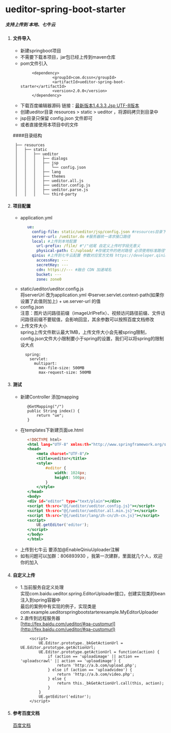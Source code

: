 # ueditor-spring-boot-starter
##### 支持上传到 本地、七牛云
1. #### 文件导入<br>
   * 新建springboot项目
   * 不需要下载本项目，jar包已经上传到maven仓库
   * pom文件引入 
      ``` 
           <dependency>
                    <groupId>com.dcssn</groupId>
                    <artifactId>ueditor-spring-boot-starter</artifactId>
                    <version>2.0.0</version>
           </dependency>
      ```
   * 下载百度编辑器源码 链接：[最新版本1.4.3.3 Jsp UTF-8版本](https://ueditor.baidu.com/website/download.html)<br>
   * 创建ueditor目录 resources > static > ueditor ，将源码拷贝到目录中
   * jsp目录只保留 config.json 文件即可
   * 或者直接使用本项目中的文件

    ####目录结构
    
        ├── resources                   
        │   ├── static
        │   │   ├── ueditor                
        │   │   │   ├── dialogs         
        │   │   │   ├── jsp                
        │   │   │   │   └── config.json       
        │   │   │   ├── lang              
        │   │   │   ├── themes         
        │   │   │   ├── ueditor.all.js         
        │   │   │   ├── ueditor.config.js         
        │   │   │   ├── ueditor.parse.js         
        │   │   │   └── third-party               

2. #### 项目配置<br>
   * application.yml
      ```application.yml
         ue:
           config-file: static/ueditor/jsp/config.json #resources目录下配置文件的位置
           server-url: /ueditor.do #服务器统一请求接口路径
           local: #上传到本地配置
             url-prefix: /file/ #"/"结尾 自定义上传时字段无意义
             physical-path: C:/upload/ #存储文件的绝对路径 必须使用标准路径"/"作为分隔符  自定义上传时字段无意义
           qiniu: #上传到七牛云配置 参数对应官方文档 https://developer.qiniu.com/kodo/sdk/1239/java
             accessKey: ---
             secretKey: ---
             cdn: https://--- #融合 CDN 加速域名
             bucket: ---
             zone: zone0
      ```
   * static/ueditor/ueditor.config.js <br>
      将serverUrl 改为application.yml 中server.servlet.context-path(如果你设置了此值则加上) + ue.server-url 的值
   * config.json <br>
      注意：图片访问路径前缀（imageUrlPrefix）、视频访问路径前缀、文件访问路径前缀不要赋值，会影响回显，其余参数可以按照百度文档修改
   * 上传文件大小 <br>
      spring上传文件默认最大1MB，上传文件大小会先被spring限制，config.json文件大小限制要小于spring的设置，我们可以将spring的限制设大点
      ```
        spring:
          servlet:
            multipart:
              max-file-size: 500MB
              max-request-size: 500MB
      ```
3. #### 测试     
   * 新建Controller 添加mapping
      ```
         @GetMapping("/")
         public String index() {
             return "ue";
         }
      ```
   * 在templates下新建页面ue.html
      ```ue.html
         <!DOCTYPE html>
         <html lang="UTF-8" xmlns:th="http://www.springframework.org/schema/jdbc">
         <head>
             <meta charset="UTF-8"/>
             <title>ueditor</title>
             <style>
                 #editor {
                     width: 1024px;
                     height: 500px;
                 }
             </style>
         </head>
         <body>
         <div id="editor" type="text/plain"></div>
         <script th:src="@{/ueditor/ueditor.config.js}"></script>
         <script th:src="@{/ueditor/ueditor.all.min.js}"></script>
         <script th:src="@{/ueditor/lang/zh-cn/zh-cn.js}"></script>
         <script>
             UE.getEditor('editor');
         </script>
         </body>
         </html>
      ```
   * 上传到七牛云 要添加@EnableQiniuUploader注解
   * 如有问题可以加群：806893930 ，我第一次建群，里面就几个人，欢迎你的加入
4. #### 自定义上传
    * 1.当前服务自定义处理<br>
        实现com.baidu.ueditor.spring.EditorUploader接口，创建实现类的bean注入到spring容器中<br>
        最后的案例中有实现的例子，实现类是 com.example.ueditorspringbootstarterexample.MyEditorUploader
    * 2.直传到远程服务器<br>
        [http://fex.baidu.com/ueditor/#qa-customurl](http://fex.baidu.com/ueditor/#qa-customurl)
        ```            
            <script>
                UE.Editor.prototype._bkGetActionUrl = UE.Editor.prototype.getActionUrl;
                UE.Editor.prototype.getActionUrl = function(action) {
                    if (action == 'uploadimage' || action == 'uploadscrawl' || action == 'uploadimage') {
                        return 'http://a.b.com/upload.php';
                    } else if (action == 'uploadvideo') {
                        return 'http://a.b.com/video.php';
                    } else {
                        return this._bkGetActionUrl.call(this, action);
                    }
                }
                UE.getEditor('editor');
            </script>
         ```
5. #### 参考百度文档
    [百度文档](http://fex.baidu.com/ueditor/)
